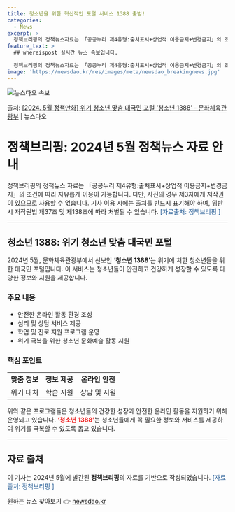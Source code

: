 ```yaml
---
title: 청소년을 위한 혁신적인 포털 서비스 1388 출범!
categories:
  - News
excerpt: >
  정책브리핑의 정책뉴스자료는 「공공누리 제4유형:출처표시+상업적 이용금지+변경금지」의 조건에 따라 자유롭게 이…
feature_text: >
  ## whereispost 실시간 뉴스 속보입니다.

  정책브리핑의 정책뉴스자료는 「공공누리 제4유형:출처표시+상업적 이용금지+변경금지」의 조건에 따라 자유롭게 이…
image: 'https://newsdao.kr/res/images/meta/newsdao_breakingnews.jpg'
---
```


![뉴스다오 속보](https://newsdao.kr/res/images/meta/newsdao_breakingnews.jpg)

<p>출처: <a href="https://newsdao.kr/3712" rel="dofollow">[2024. 5월 정책만화] 위기 청소년 맞춤 대국민 포털 ‘청소년 1388’ - 문화체육관광부</a> | 뉴스다오</p>

<h1>정책브리핑: 2024년 5월 정책뉴스 자료 안내</h1>

<p data-ke-size="size16">정책브리핑의 정책뉴스 자료는 「공공누리 제4유형:출처표시+상업적 이용금지+변경금지」의 조건에 따라 자유롭게 이용이 가능합니다. 다만, 사진의 경우 제3자에게 저작권이 있으므로 사용할 수 없습니다. 기사 이용 시에는 출처를 반드시 표기해야 하며, 위반 시 저작권법 제37조 및 제138조에 따라 처벌될 수 있습니다. <span style="color: #1a5490;">[자료출처: 정책브리핑 ]</span></p>

<hr>

<h2 data-ke-size="size26">청소년 1388: 위기 청소년 맞춤 대국민 포털</h2>

<p data-ke-size="size16">2024년 5월, 문화체육관광부에서 선보인 <b>‘청소년 1388’</b>는 위기에 처한 청소년들을 위한 대국민 포털입니다. 이 서비스는 청소년들이 안전하고 건강하게 성장할 수 있도록 다양한 정보와 지원을 제공합니다.</p>

<h3>주요 내용</h3>

<ul>
    <li>안전한 온라인 활동 환경 조성</li>
    <li>심리 및 상담 서비스 제공</li>
    <li>학업 및 진로 지원 프로그램 운영</li>
    <li>위기 극복을 위한 청소년 문화예술 활동 지원</li>
</ul>

<h3>핵심 포인트</h3>

<table>
    <tr>
        <td style="text-align: center; height: 17px;"><b>맞춤 정보</b></td>
        <td style="text-align: center; height: 17px;"><b>정보 제공</b></td>
        <td style="text-align: center; height: 17px;"><b>온라인 안전</b></td>
    </tr>
    <tr>
        <td style="text-align: center;">위기 대처</td>
        <td style="text-align: center;">학습 지원</td>
        <td style="text-align: center;">상담 및 지원</td>
    </tr>
</table>

<p data-ke-size="size16">위와 같은 프로그램들은 청소년들의 건강한 성장과 안전한 온라인 활동을 지원하기 위해 운영되고 있습니다. <b><span style="color: #ee2323;">‘청소년 1388’</span></b>는 청소년들에게 꼭 필요한 정보와 서비스를 제공하여 위기를 극복할 수 있도록 돕고 있습니다.</p>

<hr>

<h2 data-ke-size="size26">자료 출처</h2>

<p data-ke-size="size16">이 기사는 2024년 5월에 발간된 <b>정책브리핑</b>의 자료를 기반으로 작성되었습니다. <span style="color: #1a5490;">[자료출처: 정책브리핑 ]</span></p> 

원하는 뉴스 찾아보기 👉 <a href="https://newsdao.kr" rel="dofollow">newsdao.kr</a>


